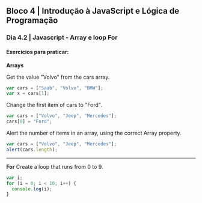 ## Bloco 4 | Introdução à JavaScript e Lógica de Programação

### Dia 4.2 | Javascript - Array e loop For

#### Exercícios para praticar:

**Arrays**

Get the value "Volvo" from the cars array.
```javascript
var cars = ["Saab", "Volvo", "BMW"];
var x = cars[1];
```

Change the first item of cars to "Ford".
```javascript
var cars = ["Volvo", "Jeep", "Mercedes"];
cars[0] = "Ford";
```

Alert the number of items in an array, using the correct Array property.
```javascript
var cars = ["Volvo", "Jeep", "Mercedes"];
alert(cars.length);
```
---

**For**
Create a loop that runs from 0 to 9.
```javascript
var i;
for (i = 0; i < 10; i++) {
  console.log(i);
}
```